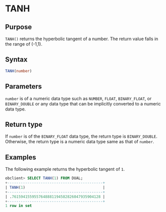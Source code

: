 # TANH

## Purpose

`TANH()` returns the hyperbolic tangent of a number. The return value falls in the range of (-1,1).

## Syntax

```sql
TANH(number)
```

## Parameters

`number` is of a numeric data type such as `NUMBER`, `FLOAT`, `BINARY_FLOAT`, or `BINARY_DOUBLE` or any data type that can be implicitly converted to a numeric data type.

## Return type

If `number` is of the `BINARY_FLOAT` data type, the return type is `BINARY_DOUBLE`. Otherwise, the return type is a numeric data type same as that of `number`.

## Examples

The following example returns the hyperbolic tangent of `1`.

```sql
obclient> SELECT TANH(1) FROM DUAL;
+-------------------------------------------+
| TANH(1)                                   |
+-------------------------------------------+
| .7615941559557648881194582826047935904128 |
+-------------------------------------------+
1 row in set
```
